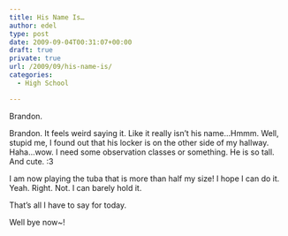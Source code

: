 ```yaml
---
title: His Name Is…
author: edel
type: post
date: 2009-09-04T00:31:07+00:00
draft: true
private: true
url: /2009/09/his-name-is/
categories:
  - High School

---
```

Brandon.

Brandon. It feels weird saying it. Like it really isn&#8217;t his name&#8230;Hmmm. Well, stupid me, I found out that his locker is on the other side of my hallway. Haha&#8230;wow. I need some observation classes or something. He is so tall. And cute. :3

I am now playing the tuba that is more than half my size! I hope I can do it. Yeah. Right. Not. I can barely hold it.

That&#8217;s all I have to say for today.

Well bye now~!

<ol class="footnote">
</ol>